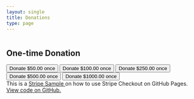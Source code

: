 ```yaml
---
layout: single
title: Donations
type: page
---
```


<script src="https://js.stripe.com/v3/"></script>

<div class="sr-root">
      <div class="sr-main" style="display: flex;">
        <header class="sr-header">
          <div class="sr-header__logo"></div>
        </header>
        <div class="sr-container">
          <section class="container">
            <h1>One-time Donation</h1>
            <button
              data-checkout-mode="payment"
              data-price-id="sku_If7ZrcBWCq94uo"
            >
              Donate $50.00 once
            </button>
            <button
              data-checkout-mode="payment"
              data-price-id="sku_If7ZnOt6T0Glqv"
            >
              Donate $100.00 once
            </button>
            <button
              data-checkout-mode="payment"
              data-price-id="sku_If7a7ZTEGdGwl0"
            >
              Donate $250.00 once
            </button>
            <button
              data-checkout-mode="payment"
              data-price-id="sku_If7at30yUCHmK3"
            >
              Donate $500.00 once
            </button>
            <button
              data-checkout-mode="payment"
              data-price-id="sku_If7ahu3GxrQTrv"
            >
              Donate $1000.00 once
            </button>	    	    
          </section>
        </div>
        <div id="error-message"></div>
      </div>
    </div>
    <div class="banner">
      <span>
        This is a
        <a href="https://github.com/stripe-samples"> Stripe Sample </a> on how
        to use Stripe Checkout on GitHub Pages.
        <a
          href="https://github.com/stripe-samples/github-pages-stripe-checkout"
        >
          View code on GitHub.
        </a>
      </span>
    </div>

<script>
      // Replace with your own publishable key: https://dashboard.stripe.com/test/apikeys
      var PUBLISHABLE_KEY = 'pk_live_EVv0HE4EnEnGBfjY2iBzPnuS003Q0UNubO';
      // Replace with the domain you want your users to be redirected back to after payment
      var DOMAIN = location.href.replace(/[^/]*$/, '');

      if (PUBLISHABLE_KEY === 'pk_test_Tr8olTkdFnnJVywwhNPHwnHK00HkHV4tnP') {
        console.log(
          'Replace the hardcoded publishable key with your own publishable key: https://dashboard.stripe.com/test/apikeys'
        );
      }

      var stripe = Stripe(PUBLISHABLE_KEY);

      // Handle any errors from Checkout
      var handleResult = function (result) {
        if (result.error) {
          var displayError = document.getElementById('error-message');
          displayError.textContent = result.error.message;
        }
      };

      document.querySelectorAll('button').forEach(function (button) {
        button.addEventListener('click', function (e) {
          var mode = e.target.dataset.checkoutMode;
          var priceId = e.target.dataset.priceId;
          var items = [{ price: priceId, quantity: 1 }];

          // Make the call to Stripe.js to redirect to the checkout page
          // with the sku or plan ID.
          stripe
            .redirectToCheckout({
              mode: mode,
              lineItems: items,
              successUrl:
                DOMAIN + 'success.html?session_id={CHECKOUT_SESSION_ID}',
              cancelUrl:
                DOMAIN + 'canceled.html?session_id={CHECKOUT_SESSION_ID}',
            })
            .then(handleResult);
        });
      });
</script>

